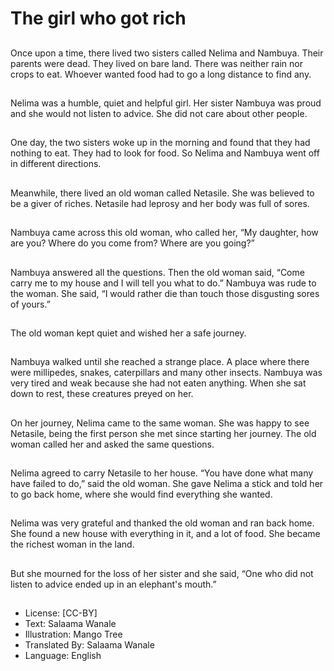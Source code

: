 # The girl who got rich

##
Once upon a time, there lived
two sisters called Nelima and
Nambuya. Their parents were
dead. They lived on bare land.
There was neither rain nor
crops to eat. Whoever wanted
food had to go a long distance
to find any.

##
Nelima was a humble, quiet and
helpful girl. Her sister Nambuya
was proud and she would not
listen to advice. She did not
care about other people.

##
One day, the two sisters woke
up in the morning and found
that they had nothing to eat.
They had to look for food. So
Nelima and Nambuya went off
in different directions.

##
Meanwhile, there lived an old
woman called Netasile. She was
believed to be a giver of riches.
Netasile had leprosy and her
body was full of sores.

##
Nambuya came across this old
woman, who called her, “My
daughter, how are you? Where
do you come from? Where are
you going?”

##
Nambuya answered all the
questions. Then the old woman
said, “Come carry me to my
house and I will tell you what to
do.” Nambuya was rude to the
woman. She said, “I would
rather die than touch those
disgusting sores of yours.”

##
The old woman kept quiet and
wished her a safe journey.

##
Nambuya walked until she
reached a strange place. A
place where there were
millipedes, snakes, caterpillars
and many other insects.
Nambuya was very tired and
weak because she had not
eaten anything. When she sat
down to rest, these creatures
preyed on her.

##
On her journey, Nelima came to
the same woman. She was
happy to see Netasile, being
the first person she met since
starting her journey. The old
woman called her and asked
the same questions.

##
Nelima agreed to carry Netasile
to her house. “You have done
what many have failed to do,”
said the old woman. She gave
Nelima a stick and told her to
go back home, where she would
find everything she wanted.

##
Nelima was very grateful and
thanked the old woman and ran
back home. She found a new
house with everything in it, and
a lot of food. She became the
richest woman in the land.

##
But she mourned for the loss of
her sister and she said, “One
who did not listen to advice
ended up in an elephant's
mouth.”

##
* License: [CC-BY]
* Text: Salaama Wanale
* Illustration: Mango Tree
* Translated By: Salaama Wanale
* Language: English
